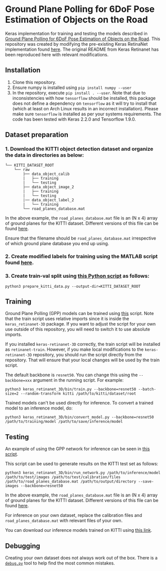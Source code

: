 # Ground Plane Polling for 6DoF Pose Estimation of Objects on the Road

Keras implementation for training and testing the models described in [Ground Plane Polling for 6DoF Pose Estimation of Objects on the Road](http://cvrr.ucsd.edu/publications/2018/GPP.pdf).
This repository was created by modifying the pre-existing Keras RetinaNet implementation found [here](https://github.com/fizyr/keras-retinanet). The original README from Keras Retinanet has been reproduced here with relevant modifications.

## Installation
1) Clone this repository.
2) Ensure numpy is installed using `pip install numpy --user`
3) In the repository, execute `pip install . --user`.
   Note that due to inconsistencies with how `tensorflow` should be installed,
   this package does not define a dependency on `tensorflow` as it will try to install that (which at least on Arch Linux results in an incorrect installation).
   Please make sure `tensorflow` is installed as per your systems requirements. The code has been tested with Keras 2.2.0 and Tensorflow 1.9.0.

## Dataset preparation
### 1. Download the KITTI object detection dataset and organize the data in directories as below:
```plain
└── KITTI_DATASET_ROOT
    └── raw
        ├── data_object_calib
        |   ├── training
        |   └── testing
        ├── data_object_image_2
        |   ├── training
        |   └── testing
        |── data_object_label_2
        |   └── training
        └── road_planes_database.mat
```
In the above example, the `road_planes_database.mat` file is an (N x 4) array of ground planes for the KITTI dataset. Different versions of this file can be found [here](https://github.com/arangesh/Ground-Plane-Polling/tree/master/road_planes_database).

Ensure that the filename should be `road_planes_database.mat` irrespective of which ground plane database you end up using.

### 2. Create modified labels for training using the MATLAB script found [here](https://github.com/arangesh/Ground-Plane-Polling/blob/master/label_prep/create_mod_labels.m).

### 3. Create train-val split using [this Python script](https://github.com/arangesh/Ground-Plane-Polling/blob/master/prepare_kitti_data.py) as follows:
```shell
python3 prepare_kitti_data.py --output-dir=KITTI_DATASET_ROOT
```

## Training
Ground Plane Polling (GPP) models can be trained using [this](https://github.com/arangesh/Ground-Plane-Polling/blob/master/keras_retinanet_3D/bin/train.py) script.
Note that the train script uses relative imports since it is inside the `keras_retinanet-3D` package.
If you want to adjust the script for your own use outside of this repository, you will need to switch it to use absolute imports.

If you installed `keras-retinanet-3D` correctly, the train script will be installed as `retinanet-train`.
However, if you make local modifications to the `keras-retinanet-3D` repository, you should run the script directly from the repository.
That will ensure that your local changes will be used by the train script.

The default backbone is `resnet50`. You can change this using the `--backbone=xxx` argument in the running script. For example:
```shell
python3 keras_retinanet_3D/bin/train.py --backbone=resnet50 --batch-size=2 --random-transform kitti /path/to/kitti/dataset/root
```

Trained models can't be used directly for inference. To convert a trained model to an inference model, do:
```shell
python3 keras_retinanet_3D/bin/convert_model.py --backbone=resnet50 /path/to/training/model /path/to/save/inference/model
```

## Testing
An example of using the GPP network for inference can be seen in [this script](https://github.com/arangesh/Ground-Plane-Polling/blob/master/keras_retinanet_3D/bin/run_network.py).

This script can be used to generate results on the KITTI test set as follows:
```shell
python3 keras_retinanet_3D/bin/run_network.py /path/to/inference/model /path/to/test/images /path/to/test/calibration/files /path/to/road_planes_database.mat /path/to/output/directory --save-images --backbone=resnet50
```
In the above example, the `road_planes_database.mat` file is an (N x 4) array of ground planes for the KITTI dataset. Different versions of this file can be found [here](https://github.com/arangesh/Ground-Plane-Polling/tree/master/road_planes_database).

For inference on your own dataset, replace the calibration files and `road_planes_database.mat` with relevant files of your own.

You can download our inference models trained on KITTI using [this link](https://drive.google.com/file/d/10ZIrDwySKl0jcFDYnEVo_s--yh88WVB8/view?usp=sharing).

## Debugging
Creating your own dataset does not always work out of the box. There is a [`debug.py`](https://github.com/arangesh/Ground-Plane-Polling/blob/master/keras_retinanet_3D/bin/debug.py) tool to help find the most common mistakes.
